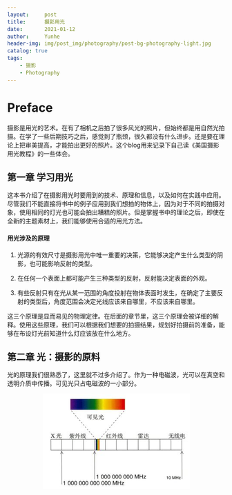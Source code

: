 ```yaml
---
layout:     post
title:      摄影用光
date:       2021-01-12
author:     Yunhe
header-img: img/post_img/photography/post-bg-photography-light.jpg
catalog: true
tags:
    - 摄影
    - Photography
---
```


# Preface

摄影是用光的艺术。在有了相机之后拍了很多风光的照片，但始终都是用自然光拍摄。在学了一些后期技巧之后，感觉到了瓶颈，很久都没有什么进步。还是要在理论上把审美提高，才能拍出更好的照片。这个blog用来记录下自己读《美国摄影用光教程》的一些体会。

## 第一章 学习用光

这本书介绍了在摄影用光时要用到的技术、原理和信息，以及如何在实践中应用。尽管我们不能直接将书中的例子应用到我们想拍的物体上，因为对于不同的拍摄对象，使用相同的灯光也可能会拍出糟糕的照片。但是掌握书中的理论之后，即使在全新的主题素材上，我们能够使用合适的用光方法。

#### 用光涉及的原理

1. 光源的有效尺寸是摄影用光中唯一重要的决策，它能够决定产生什么类型的阴影，也可能影响反射的类型。

2. 在任何一个表面上都可能产生三种类型的反射，反射能决定表面的外观。

3. 有些反射只有在光从某一范围的角度投射在物体表面时发生，在确定了主要反射的类型后，角度范围会决定光线应该来自哪里，不应该来自哪里。

这三个原理是显而易见的物理定律。在后面的章节里，这三个原理会被详细的解释。使用这些原理，我们可以根据我们想要的拍摄结果，规划好拍摄前的准备，能够在布设灯光前知道什么灯应该放在什么地方。

## 第二章 光：摄影的原料

光的原理我们很熟悉了，这里就不过多介绍了。作为一种电磁波，光可以在真空和透明介质中传播。可见光只占电磁波的一小部分。

<div align=center>
<img src="../img/post_img/photography/specture.jpg" />
</div>






